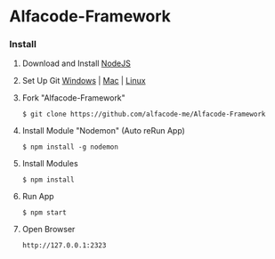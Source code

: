 # Alfacode-Framework

### Install

1. Download and Install [NodeJS](https://nodejs.org/en/download/)

2. Set Up Git [Windows](https://help.github.com/articles/set-up-git/#platform-windows) | [Mac](https://help.github.com/articles/set-up-git/#platform-mac) | [Linux](https://help.github.com/articles/set-up-git/#platform-linux)

3. Fork "Alfacode-Framework"

    `
    $ git clone https://github.com/alfacode-me/Alfacode-Framework
    `
    
4. Install Module "Nodemon" (Auto reRun App)

    `
    $ npm install -g nodemon
    `

5. Install Modules

    `
    $ npm install
    `
   
6. Run App

    `
    $ npm start
    `
    
7. Open Browser

    `
    http://127.0.0.1:2323
    `
